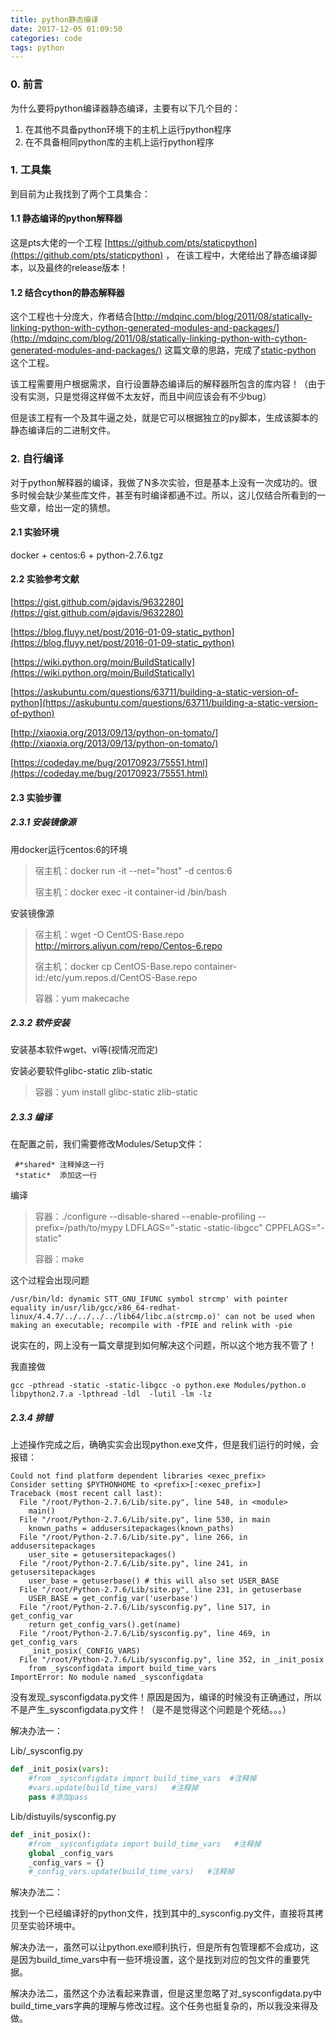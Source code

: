 ```yaml
---
title: python静态编译
date: 2017-12-05 01:09:50
categories: code
tags: python
---
```


### 0. 前言

为什么要将python编译器静态编译，主要有以下几个目的：

1. 在其他不具备python环境下的主机上运行python程序
2. 在不具备相同python库的主机上运行python程序

### 1. 工具集

到目前为止我找到了两个工具集合：

#### 1.1 静态编译的python解释器

这是pts大佬的一个工程 [https://github.com/pts/staticpython](https://github.com/pts/staticpython) ， 在该工程中，大佬给出了静态编译脚本，以及最终的release版本！

#### 1.2 结合cython的静态解释器

这个工程也十分庞大，作者结合[http://mdqinc.com/blog/2011/08/statically-linking-python-with-cython-generated-modules-and-packages/](http://mdqinc.com/blog/2011/08/statically-linking-python-with-cython-generated-modules-and-packages/) 这篇文章的思路，完成了[static-python](https://github.com/bendmorris/static-python) 这个工程。

该工程需要用户根据需求，自行设置静态编译后的解释器所包含的库内容！（由于没有实测，只是觉得这样做不太友好，而且中间应该会有不少bug）

但是该工程有一个及其牛逼之处，就是它可以根据独立的py脚本，生成该脚本的静态编译后的二进制文件。

### 2. 自行编译

对于python解释器的编译，我做了N多次实验，但是基本上没有一次成功的。很多时候会缺少某些库文件，甚至有时编译都通不过。所以，这儿仅结合所看到的一些文章，给出一定的猜想。

#### 2.1 实验环境

docker + centos:6 + python-2.7.6.tgz

#### 2.2 实验参考文献

[https://gist.github.com/ajdavis/9632280](https://gist.github.com/ajdavis/9632280)

[https://blog.fluyy.net/post/2016-01-09-static_python](https://blog.fluyy.net/post/2016-01-09-static_python)

[https://wiki.python.org/moin/BuildStatically](https://wiki.python.org/moin/BuildStatically)

[https://askubuntu.com/questions/63711/building-a-static-version-of-python](https://askubuntu.com/questions/63711/building-a-static-version-of-python)

[http://xiaoxia.org/2013/09/13/python-on-tomato/](http://xiaoxia.org/2013/09/13/python-on-tomato/)

[https://codeday.me/bug/20170923/75551.html](https://codeday.me/bug/20170923/75551.html)

#### 2.3 实验步骤

##### 2.3.1 安装镜像源

用docker运行centos:6的环境

> 宿主机：docker run -it --net="host" -d centos:6
>
> 宿主机：docker exec -it container-id /bin/bash

安装镜像源

> 宿主机：wget -O CentOS-Base.repo http://mirrors.aliyun.com/repo/Centos-6.repo
>
> 宿主机：docker cp CentOS-Base.repo container-id:/etc/yum.repos.d/CentOS-Base.repo
>
> 容器：yum makecache

##### 2.3.2 软件安装

安装基本软件wget、vi等(视情况而定)

安装必要软件glibc-static zlib-static

> 容器：yum install glibc-static zlib-static

##### 2.3.3 编译

在配置之前，我们需要修改Modules/Setup文件：

```
 #*shared* 注释掉这一行
 *static*  添加这一行
```

编译

> 容器：./configure  --disable-shared --enable-profiling --prefix=/path/to/mypy LDFLAGS="-static -static-libgcc" CPPFLAGS="-static"
>
> 容器：make

这个过程会出现问题

```
/usr/bin/ld: dynamic STT_GNU_IFUNC symbol strcmp' with pointer equality in/usr/lib/gcc/x86_64-redhat-linux/4.4.7/../../../../lib64/libc.a(strcmp.o)' can not be used when making an executable; recompile with -fPIE and relink with -pie
```

说实在的，网上没有一篇文章提到如何解决这个问题，所以这个地方我不管了！

我直接做

```
gcc -pthread -static -static-libgcc -o python.exe Modules/python.o libpython2.7.a -lpthread -ldl  -lutil -lm -lz
```

##### 2.3.4 排错

上述操作完成之后，确确实实会出现python.exe文件，但是我们运行的时候，会报错：

```
Could not find platform dependent libraries <exec_prefix>
Consider setting $PYTHONHOME to <prefix>[:<exec_prefix>]
Traceback (most recent call last):
  File "/root/Python-2.7.6/Lib/site.py", line 548, in <module>
    main()
  File "/root/Python-2.7.6/Lib/site.py", line 530, in main
    known_paths = addusersitepackages(known_paths)
  File "/root/Python-2.7.6/Lib/site.py", line 266, in addusersitepackages
    user_site = getusersitepackages()
  File "/root/Python-2.7.6/Lib/site.py", line 241, in getusersitepackages
    user_base = getuserbase() # this will also set USER_BASE
  File "/root/Python-2.7.6/Lib/site.py", line 231, in getuserbase
    USER_BASE = get_config_var('userbase')
  File "/root/Python-2.7.6/Lib/sysconfig.py", line 517, in get_config_var
    return get_config_vars().get(name)
  File "/root/Python-2.7.6/Lib/sysconfig.py", line 469, in get_config_vars
    _init_posix(_CONFIG_VARS)
  File "/root/Python-2.7.6/Lib/sysconfig.py", line 352, in _init_posix
    from _sysconfigdata import build_time_vars
ImportError: No module named _sysconfigdata
```

没有发现\_sysconfigdata.py文件！原因是因为，编译的时候没有正确通过，所以不是产生\_sysconfigdata.py文件！（是不是觉得这个问题是个死结。。。）

解决办法一：

Lib/_sysconfig.py

```python
def _init_posix(vars):
    #from _sysconfigdata import build_time_vars  #注释掉
    #vars.update(build_time_vars)   #注释掉
    pass #添加pass
```

Lib/distuyils/sysconfig.py

```python
def _init_posix():
    #from _sysconfigdata import build_time_vars   #注释掉
    global _config_vars
    _config_vars = {}
    #_config_vars.update(build_time_vars)   #注释掉
```



解决办法二：

找到一个已经编译好的python文件，找到其中的_sysconfig.py文件，直接将其拷贝至实验环境中。



解决办法一，虽然可以让python.exe顺利执行，但是所有包管理都不会成功，这是因为build_time_vars中有一些环境设置，这个是找到对应的包文件的重要凭据。

解决办法二，虽然这个办法看起来靠谱，但是这里忽略了对_sysconfigdata.py中build_time_vars字典的理解与修改过程。这个任务也挺复杂的，所以我没来得及做。